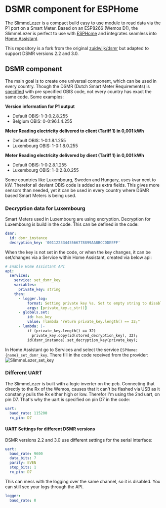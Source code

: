 # DSMR component for ESPHome

The [SlimmeLezer](https://www.zuidwijk.com/product/slimmelezer/) is a compact build easy to use module to read data via
the P1 port on a Smart Meter. Based on an ESP8266 (Wemos D1), the SlimmeLezer is perfect to use with
[ESPHome](https://esphome.io) and integrates seamless into [Home Assistant](https://www.home-assistant.io).

This repository is a fork from the original [zuidwijk/dsmr](https://github.com/zuidwijk/dsmr) but adapted to support
DSMR versions 2.2 and 3.0.

## DSMR component
The main goal is to create one universal component, which can be used in every country. Though the DSMR (Dutch Smart
Meter Requirements) is [specified](https://www.netbeheernederland.nl/_upload/Files/Slimme_meter_15_a727fce1f1.pdf) with
pre specified OBIS code, not every country has exact the same code. Some examples:

**Version information for P1 output**
- Default OBIS: 1-3:0.2.8.255
- Belgium OBIS: 0-0:96.1.4.255

**Meter Reading electricity delivered to client (Tariff 1) in 0,001 kWh**
- Default OBIS: 1-0:1.8.1.255
- Luxembourg OBIS: 1-0:1.8.0.255

**Meter Reading electricity delivered by dient (Tariff 1) in 0,001 kWh**
- Default OBIS: 1-0:2.8.1.255
- Luxembourg OBIS: 1-0:2.8.0.255

Some countries like Luxembourg, Sweden and Hungary, uses kvar next to kW. Therefor all deviant OBIS code is added as
extra fields. This gives more sensors than needed, yet it can be used in every country where DSMR based Smart Meters is
being used.

### Decryption data for Luxembourg
Smart Meters used in Luxembourg are using encryption. Decryption for Luxembourg is build in the code. This can be
defined in the code:

```YAML
dsmr:
  id: dsmr_instance
  decryption_key: '00112233445566778899AABBCCDDEEFF'
```

When the key is not set in the code, or when the key changes, it can be set/changes via a Service within Home Assistant,
created via below api:

```YAML
# Enable Home Assistant API
api:
  services:
    service: set_dsmr_key
    variables:
      private_key: string
    then:
      - logger.log:
          format: Setting private key %s. Set to empty string to disable
          args: [private_key.c_str()]
      - globals.set:
          id: has_key
          value: !lambda "return private_key.length() == 32;"
      - lambda: |-
          if (private_key.length() == 32)
            private_key.copy(id(stored_decryption_key), 32);
          id(dsmr_instance).set_decryption_key(private_key);
```

In Home Assistant go to Services and select the service `ESPHome: {name}_set_dsmr_key`. There fill in the code received
from the provider: ![SlimmeLezer_set_key](https://user-images.githubusercontent.com/10123063/127783141-52d3ae77-e02b-4296-a1fb-78ab3bbe5ff3.jpg)

### Different UART
The SlimmeLezer is built with a logic inverter on the pcb. Connecting that directly to the Rx of the Wemos, causes that
it can't be flashed via USB as it constanly pulls the Rx either high or low. Therefor I'm using the 2nd uart, on pin D7.
That's why the uart is specified on pin D7 in the code:

```YAML
uart:
  baud_rate: 115200
  rx_pin: D7
```

#### UART Settings for different DSMR versions

DSMR versions 2.2 and 3.0 use different settings for the serial interface:

```yaml
uart:
  baud_rate: 9600
  data_bits: 7
  parity: EVEN
  stop_bits: 1
  rx_pin: D7
```

This can mess with the logging over the same channel, so it is disabled. You can still see your logs through the API.

```yaml
logger:
  baud_rate: 0
```
